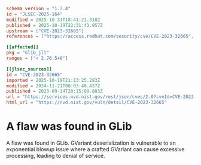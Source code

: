 ```toml
schema_version = "1.7.4"
id = "JLSEC-2025-164"
modified = 2025-10-31T18:41:21.318Z
published = 2025-10-19T22:31:43.957Z
upstream = ["CVE-2023-32665"]
references = ["https://access.redhat.com/security/cve/CVE-2023-32665", "https://bugzilla.redhat.com/show_bug.cgi?id=2211827", "https://gitlab.gnome.org/GNOME/glib/-/issues/2121", "https://lists.debian.org/debian-lts-announce/2023/09/msg00030.html", "https://security.gentoo.org/glsa/202311-18", "https://security.netapp.com/advisory/ntap-20240426-0006/", "https://access.redhat.com/security/cve/CVE-2023-32665", "https://bugzilla.redhat.com/show_bug.cgi?id=2211827", "https://gitlab.gnome.org/GNOME/glib/-/issues/2121", "https://lists.debian.org/debian-lts-announce/2023/09/msg00030.html", "https://security.gentoo.org/glsa/202311-18", "https://security.netapp.com/advisory/ntap-20240426-0006/"]

[[affected]]
pkg = "Glib_jll"
ranges = ["< 2.76.5+0"]

[[jlsec_sources]]
id = "CVE-2023-32665"
imported = 2025-10-19T21:13:25.283Z
modified = 2024-11-21T08:03:48.437Z
published = 2023-09-14T20:15:09.883Z
url = "https://services.nvd.nist.gov/rest/json/cves/2.0?cveId=CVE-2023-32665"
html_url = "https://nvd.nist.gov/vuln/detail/CVE-2023-32665"
```

# A flaw was found in GLib

A flaw was found in GLib. GVariant deserialization is vulnerable to an exponential blowup issue where a crafted GVariant can cause excessive processing, leading to denial of service.

